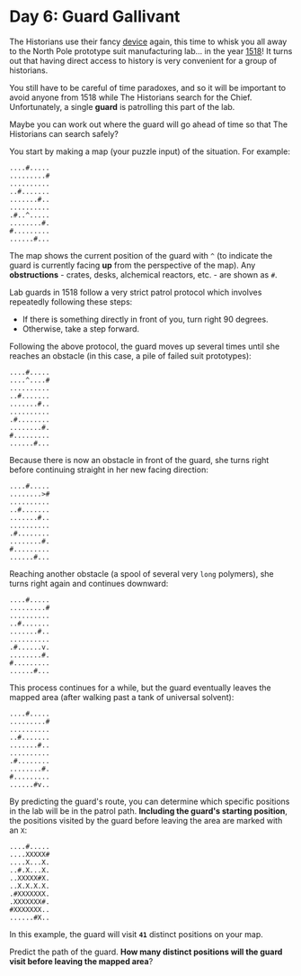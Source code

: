 # Day 6: Guard Gallivant

The Historians use their fancy [device](https://adventofcode.com/2024/day/4) again, this time to whisk you all away to 
the North Pole prototype suit manufacturing lab... in the year [1518](https://adventofcode.com/2018/day/5)! It turns out 
that having direct access to history is very convenient for a group of historians.

You still have to be careful of time paradoxes, and so it will be important to avoid anyone from 1518 while The 
Historians search for the Chief. Unfortunately, a single **guard** is patrolling this part of the lab.

Maybe you can work out where the guard will go ahead of time so that The Historians can search safely?

You start by making a map (your puzzle input) of the situation. For example:
```
....#.....
.........#
..........
..#.......
.......#..
..........
.#..^.....
........#.
#.........
......#...
```
The map shows the current position of the guard with `^` (to indicate the guard is currently facing **up** from the 
perspective of the map). Any **obstructions** - crates, desks, alchemical reactors, etc. - are shown as `#`.

Lab guards in 1518 follow a very strict patrol protocol which involves repeatedly following these steps:
* If there is something directly in front of you, turn right 90 degrees.
* Otherwise, take a step forward.

Following the above protocol, the guard moves up several times until she reaches an obstacle (in this case, a pile of 
failed suit prototypes):
```
....#.....
....^....#
..........
..#.......
.......#..
..........
.#........
........#.
#.........
......#...
```
Because there is now an obstacle in front of the guard, she turns right before continuing straight in her new facing 
direction:
```
....#.....
........>#
..........
..#.......
.......#..
..........
.#........
........#.
#.........
......#...
```
Reaching another obstacle (a spool of several very `long` polymers), she turns right again and continues downward:
```
....#.....
.........#
..........
..#.......
.......#..
..........
.#......v.
........#.
#.........
......#...
```
This process continues for a while, but the guard eventually leaves the mapped area (after walking past a tank of 
universal solvent):
```
....#.....
.........#
..........
..#.......
.......#..
..........
.#........
........#.
#.........
......#v..
```
By predicting the guard's route, you can determine which specific positions in the lab will be in the patrol path. 
**Including the guard's starting position**, the positions visited by the guard before leaving the area are marked with 
an `X`:
```
....#.....
....XXXXX#
....X...X.
..#.X...X.
..XXXXX#X.
..X.X.X.X.
.#XXXXXXX.
.XXXXXXX#.
#XXXXXXX..
......#X..
```
In this example, the guard will visit **`41`** distinct positions on your map.

Predict the path of the guard. **How many distinct positions will the guard visit before leaving the mapped area**?